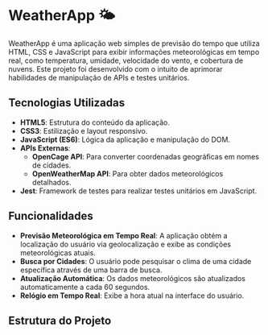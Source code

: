 # WeatherApp 🌤️

WeatherApp é uma aplicação web simples de previsão do tempo que utiliza HTML, CSS e JavaScript para exibir informações meteorológicas em tempo real, como temperatura, umidade, velocidade do vento, e cobertura de nuvens. Este projeto foi desenvolvido com o intuito de aprimorar habilidades de manipulação de APIs e testes unitários.

## Tecnologias Utilizadas

- **HTML5**: Estrutura do conteúdo da aplicação.
- **CSS3**: Estilização e layout responsivo.
- **JavaScript (ES6)**: Lógica da aplicação e manipulação do DOM.
- **APIs Externas**:
  - **OpenCage API**: Para converter coordenadas geográficas em nomes de cidades.
  - **OpenWeatherMap API**: Para obter dados meteorológicos detalhados.
- **Jest**: Framework de testes para realizar testes unitários em JavaScript.

## Funcionalidades

- **Previsão Meteorológica em Tempo Real**: A aplicação obtém a localização do usuário via geolocalização e exibe as condições meteorológicas atuais.
- **Busca por Cidades**: O usuário pode pesquisar o clima de uma cidade específica através de uma barra de busca.
- **Atualização Automática**: Os dados meteorológicos são atualizados automaticamente a cada 60 segundos.
- **Relógio em Tempo Real**: Exibe a hora atual na interface do usuário.

## Estrutura do Projeto

